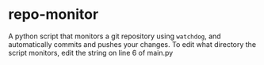 # repo-monitor
A python script that monitors a git repository using `watchdog`, and automatically commits and pushes your changes. To edit what directory the script monitors, edit the string on line 6 of main.py
